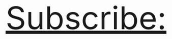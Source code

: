 <!DOCTYPE html>
<html lang="en">
<head>
    <meta charset="UTF-8">
    <meta http-equiv="X-UA-Compatible" content="IE=edge">
    <meta name="viewport" content="width=device-width, initial-scale=1.0">
    <title>Subscribe</title>
    <style>
        body {
            display: flex;
            justify-content: center;
            align-items: center;
            margin: 0;
            min-height: 100vh;
            font-size: 100px;
        }
    </style>
</head>
<body>
    <a href="https://www.youtube.com/channel/UCuBXRuMNTan_aULRc_JwcxQ?sub_confirmation=1">Subscribe:</a>
</body>
</html>
